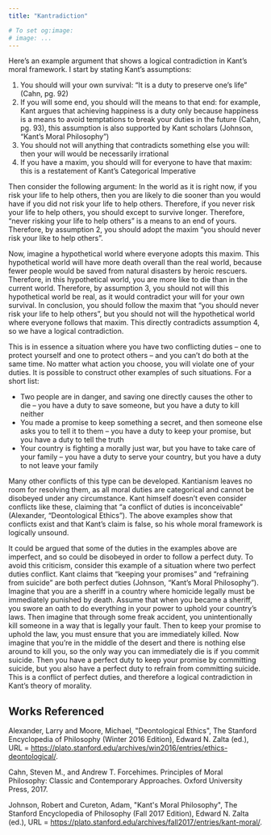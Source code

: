 ```yaml
---
title: "Kantradiction"

# To set og:image:
# image: ...
---
```


Here’s an example argument that shows a logical contradiction in Kant’s moral framework. I start by stating Kant’s assumptions:
1.	You should will your own survival: “It is a duty to preserve one’s life” (Cahn, pg. 92)
2.	If you will some end, you should will the means to that end: for example, Kant argues that achieving happiness is a duty only because happiness is a means to avoid temptations to break your duties in the future (Cahn, pg. 93), this assumption is also supported by Kant scholars (Johnson, “Kant’s Moral Philosophy”)
3.	You should not will anything that contradicts something else you will: then your will would be necessarily irrational
4.	If you have a maxim, you should will for everyone to have that maxim: this is a restatement of Kant’s Categorical Imperative

Then consider the following argument: In the world as it is right now, if you risk your life to help others, then you are likely to die sooner than you would have if you did not risk your life to help others. Therefore, if you never risk your life to help others, you should except to survive longer. Therefore, “never risking your life to help others” is a means to an end of yours. Therefore, by assumption 2, you should adopt the maxim “you should never risk your like to help others”. 

Now, imagine a hypothetical world where everyone adopts this maxim. This hypothetical world will have more death overall than the real world, because fewer people would be saved from natural disasters by heroic rescuers. Therefore, in this hypothetical world, you are more like to die than in the current world. Therefore, by assumption 3, you should not will this hypothetical world be real, as it would contradict your will for your own survival. In conclusion, you should follow the maxim that “you should never risk your life to help others”, but you should not will the hypothetical world where everyone follows that maxim. This directly contradicts assumption 4, so we have a logical contradiction.

This is in essence a situation where you have two conflicting duties – one to protect yourself and one to protect others – and you can’t do both at the same time. No matter what action you choose, you will violate one of your duties. It is possible to construct other examples of such situations. For a short list:
*	Two people are in danger, and saving one directly causes the other to die – you have a duty to save someone, but you have a duty to kill neither
*	You made a promise to keep something a secret, and then someone else asks you to tell it to them – you have a duty to keep your promise, but you have a duty to tell the truth
*	Your country is fighting a morally just war, but you have to take care of your family – you have a duty to serve your country, but you have a duty to not leave your family

Many other conflicts of this type can be developed. Kantianism leaves no room for resolving them, as all moral duties are categorical and cannot be disobeyed under any circumstance. Kant himself doesn’t even consider conflicts like these, claiming that “a conflict of duties is inconceivable” (Alexander, “Deontological Ethics”). The above examples show that conflicts exist and that Kant’s claim is false, so his whole moral framework is logically unsound.

It could be argued that some of the duties in the examples above are imperfect, and so could be disobeyed in order to follow a perfect duty. To avoid this criticism, consider this example of a situation where two perfect duties conflict. Kant claims that “keeping your promises” and “refraining from suicide” are both perfect duties (Johnson, “Kant’s Moral Philosophy”). Imagine that you are a sheriff in a country where homicide legally must be immediately punished by death. Assume that when you became a sheriff, you swore an oath to do everything in your power to uphold your country’s laws. Then imagine that through some freak accident, you unintentionally kill someone in a way that is legally your fault. Then to keep your promise to uphold the law, you must ensure that you are immediately killed. Now imagine that you’re in the middle of the desert and there is nothing else around to kill you, so the only way you can immediately die is if you commit suicide. Then you have a perfect duty to keep your promise by committing suicide, but you also have a perfect duty to refrain from committing suicide. This is a conflict of perfect duties, and therefore a logical contradiction in Kant’s theory of morality.

## Works Referenced

Alexander, Larry and Moore, Michael, "Deontological Ethics", The Stanford Encyclopedia of Philosophy (Winter 2016 Edition), Edward N. Zalta (ed.), URL = <https://plato.stanford.edu/archives/win2016/entries/ethics-deontological/>.

Cahn, Steven M., and Andrew T. Forcehimes. Principles of Moral Philosophy: Classic and Contemporary Approaches. Oxford University Press, 2017.

Johnson, Robert and Cureton, Adam, "Kant's Moral Philosophy", The Stanford Encyclopedia of Philosophy (Fall 2017 Edition), Edward N. Zalta (ed.), URL = <https://plato.stanford.edu/archives/fall2017/entries/kant-moral/>.
